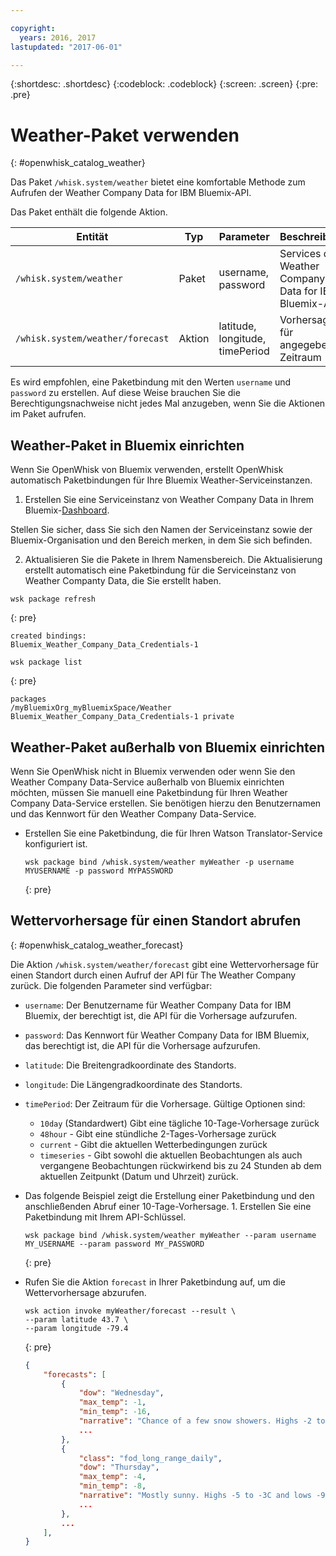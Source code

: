 ```yaml
---

copyright:
  years: 2016, 2017
lastupdated: "2017-06-01"

---
```


{:shortdesc: .shortdesc}
{:codeblock: .codeblock}
{:screen: .screen}
{:pre: .pre}

# Weather-Paket verwenden
{: #openwhisk_catalog_weather}

Das Paket `/whisk.system/weather` bietet eine komfortable Methode zum Aufrufen der Weather Company Data for IBM Bluemix-API.

Das Paket enthält die folgende Aktion.

| Entität | Typ | Parameter | Beschreibung |
| --- | --- | --- | --- |
| `/whisk.system/weather` | Paket | username, password | Services der Weather Company Data for IBM Bluemix-API  |
| `/whisk.system/weather/forecast` | Aktion | latitude, longitude, timePeriod | Vorhersage für angegebenen Zeitraum|

Es wird empfohlen, eine Paketbindung mit den Werten `username` und `password` zu erstellen. Auf diese Weise brauchen Sie die Berechtigungsnachweise nicht jedes Mal anzugeben, wenn Sie die Aktionen im Paket aufrufen.

## Weather-Paket in Bluemix einrichten

Wenn Sie OpenWhisk von Bluemix verwenden, erstellt OpenWhisk automatisch Paketbindungen für Ihre Bluemix Weather-Serviceinstanzen.

1. Erstellen Sie eine Serviceinstanz von Weather Company Data in Ihrem Bluemix-[Dashboard](http://console.ng.Bluemix.net).
  
  Stellen Sie sicher, dass Sie sich den Namen der Serviceinstanz sowie der Bluemix-Organisation und den Bereich merken, in dem Sie sich befinden.
  
2. Aktualisieren Sie die Pakete in Ihrem Namensbereich. Die Aktualisierung erstellt automatisch eine Paketbindung für die Serviceinstanz von Weather Companty Data, die Sie erstellt haben.
  
  ```
  wsk package refresh
  ```
  {: pre}
  
  
  ```
  created bindings:
  Bluemix_Weather_Company_Data_Credentials-1
  ```
  ```
  wsk package list
  ```
  {: pre}
  ```
  packages
  /myBluemixOrg_myBluemixSpace/Weather Bluemix_Weather_Company_Data_Credentials-1 private
  ```
  
 
## Weather-Paket außerhalb von Bluemix einrichten

Wenn Sie OpenWhisk nicht in Bluemix verwenden oder wenn Sie den Weather Company Data-Service außerhalb von Bluemix einrichten möchten, müssen Sie manuell eine Paketbindung für Ihren Weather Company Data-Service erstellen. Sie benötigen hierzu den Benutzernamen und das Kennwort für den Weather Company Data-Service.

- Erstellen Sie eine Paketbindung, die für Ihren Watson Translator-Service konfiguriert ist.

  ```
  wsk package bind /whisk.system/weather myWeather -p username MYUSERNAME -p password MYPASSWORD
  ```
  {: pre}


## Wettervorhersage für einen Standort abrufen
{: #openwhisk_catalog_weather_forecast}

Die Aktion `/whisk.system/weather/forecast` gibt eine Wettervorhersage für einen Standort durch einen Aufruf der API für The Weather Company zurück. Die folgenden Parameter sind verfügbar:

- `username`: Der Benutzername für Weather Company Data for IBM Bluemix, der berechtigt ist, die API für die Vorhersage aufzurufen.
- `password`: Das Kennwort für Weather Company Data for IBM Bluemix, das berechtigt ist, die API für die Vorhersage aufzurufen.
- `latitude`: Die Breitengradkoordinate des Standorts.
- `longitude`: Die Längengradkoordinate des Standorts.
- `timePeriod`: Der Zeitraum für die Vorhersage. Gültige Optionen sind:
  - `10day` (Standardwert) Gibt eine tägliche 10-Tage-Vorhersage zurück
  - `48hour` - Gibt eine stündliche 2-Tages-Vorhersage zurück
  - `current` - Gibt die aktuellen Wetterbedingungen zurück
  - `timeseries` - Gibt sowohl die aktuellen Beobachtungen als auch vergangene Beobachtungen rückwirkend bis zu 24 Stunden ab dem aktuellen Zeitpunkt (Datum und Uhrzeit) zurück.


- Das folgende Beispiel zeigt die Erstellung einer Paketbindung und den anschließenden Abruf einer 10-Tage-Vorhersage. 1. Erstellen Sie eine Paketbindung mit Ihrem API-Schlüssel.
  
  ```
  wsk package bind /whisk.system/weather myWeather --param username MY_USERNAME --param password MY_PASSWORD
  ```
  {: pre}

- Rufen Sie die Aktion `forecast` in Ihrer Paketbindung auf, um die Wettervorhersage abzurufen.
  
  ```
  wsk action invoke myWeather/forecast --result \
  --param latitude 43.7 \
  --param longitude -79.4
  ```
  {: pre}
  ```json
  {
      "forecasts": [
          {
              "dow": "Wednesday",
              "max_temp": -1,
              "min_temp": -16,
              "narrative": "Chance of a few snow showers. Highs -2 to 0C and lows -17 to -15C.",
              ...
          },
          {
              "class": "fod_long_range_daily",
              "dow": "Thursday",
              "max_temp": -4,
              "min_temp": -8,
              "narrative": "Mostly sunny. Highs -5 to -3C and lows -9 to -7C.",
              ...
          },
          ...
      ],
  }
  ```
  
